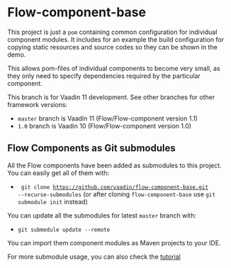 # Flow-component-base

This project is just a `pom` containing common configuration for individual component modules. It includes for an example the build configuration for copying static resources and source codes so they can be shown in the demo.

This allows pom-files of individual components to become very small, as they only need to specify dependencies required by the particular component.

This branch is for Vaadin 11 development. See other branches for other framework versions:

 - `master` branch is Vaadin 11 (Flow/Flow-component version 1.1)
 - `1.0` branch is Vaadin 10 (Flow/Flow-component version 1.0)

## Flow Components as Git submodules
All the Flow components have been added as submodules to this project. You can easily get all of them with:
 - <code> git clone  https://github.com/vaadin/flow-component-base.git --recurse-submodules</code> (or after cloning `flow-component-base` use <code>git submodule init</code> instead)

You can update all the submodules for latest `master` branch with:
 - <code>git submodule update --remote</code>

You can import them component modules as Maven projects to your IDE.

For more submodule usage, you can also check the [tutorial](https://git-scm.com/docs/git-submodule)
